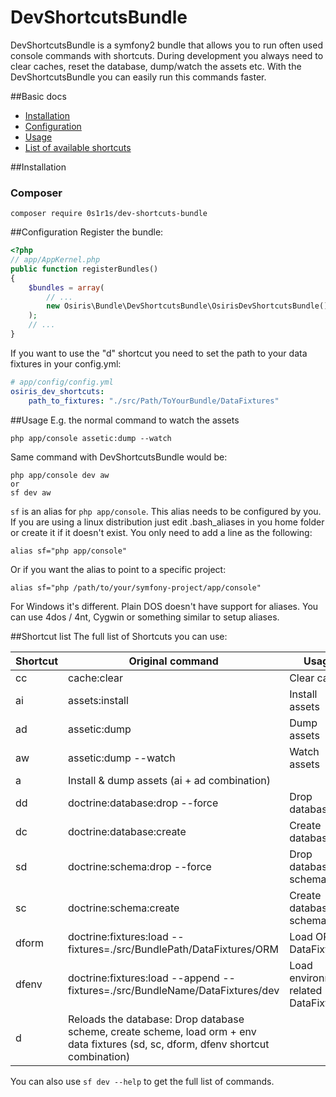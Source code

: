 DevShortcutsBundle
==================

DevShortcutsBundle is a symfony2 bundle that allows you to run often used console commands with shortcuts.
During development you always need to clear caches, reset the database, dump/watch the assets etc.
With the DevShortcutsBundle you can easily run this commands faster. 

##Basic docs
* [Installation](#installation)
* [Configuration](#configuration)
* [Usage](#usage)
* [List of available shortcuts](#shortcut-list)


##Installation
### Composer

    composer require 0s1r1s/dev-shortcuts-bundle

##Configuration
Register the bundle:

```php
<?php
// app/AppKernel.php
public function registerBundles()
{
    $bundles = array(
		// ...
		new Osiris\Bundle\DevShortcutsBundle\OsirisDevShortcutsBundle(),
	);
	// ...
}
```

If you want to use the "d" shortcut you need to set the path to your data fixtures in your config.yml:

```yaml
# app/config/config.yml
osiris_dev_shortcuts:
    path_to_fixtures: "./src/Path/ToYourBundle/DataFixtures"
```


##Usage
E.g. the normal command to watch the assets
```
php app/console assetic:dump --watch
```
Same command with DevShortcutsBundle would be:
```
php app/console dev aw
or
sf dev aw
```

```sf``` is an alias for ```php app/console```. This alias needs to be configured by you. If you are using a linux distribution just edit .bash_aliases in you home folder or create it if it doesn't exist.
You only need to add a line as the following:
```
alias sf="php app/console"
```
Or if you want the alias to point to a specific project:
```
alias sf="php /path/to/your/symfony-project/app/console"
```

For Windows it's different. Plain DOS doesn't have support for aliases. You can use 4dos / 4nt, Cygwin or something similar to setup aliases.

##Shortcut list
The full list of Shortcuts you can use:

Shortcut | Original command | Usage
------------ |-------------| -----
cc | cache:clear | Clear cache 
ai | assets:install | Install assets
ad | assetic:dump | Dump assets
aw | assetic:dump --watch |  Watch assets
a | Install & dump assets (ai + ad combination)
dd | doctrine:database:drop --force | Drop database
dc | doctrine:database:create | Create database
sd | doctrine:schema:drop --force | Drop database schema
sc | doctrine:schema:create | Create database schema
dform | doctrine:fixtures:load --fixtures=./src/BundlePath/DataFixtures/ORM | Load ORM DataFixtures
dfenv | doctrine:fixtures:load --append --fixtures=./src/BundleName/DataFixtures/dev | Load environment related DataFixtures
d | Reloads the database: Drop database scheme, create scheme, load orm + env data fixtures (sd, sc, dform, dfenv shortcut combination)

You can also use ```sf dev --help``` to get the full list of commands.

